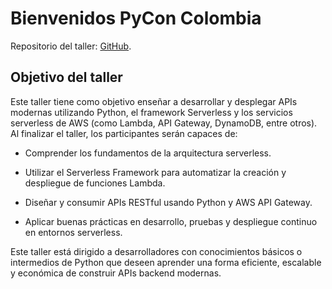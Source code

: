 # Bienvenidos PyCon Colombia

Repositorio del taller: [GitHub](https://chrisfx.github.io/serverless-python/).

## Objetivo del taller

Este taller tiene como objetivo enseñar a desarrollar y desplegar APIs modernas utilizando Python, el framework Serverless y los servicios serverless de AWS (como Lambda, API Gateway, DynamoDB, entre otros). Al finalizar el taller, los participantes serán capaces de:

* Comprender los fundamentos de la arquitectura serverless.

* Utilizar el Serverless Framework para automatizar la creación y despliegue de funciones Lambda.

* Diseñar y consumir APIs RESTful usando Python y AWS API Gateway.

* Aplicar buenas prácticas en desarrollo, pruebas y despliegue continuo en entornos serverless.

Este taller está dirigido a desarrolladores con conocimientos básicos o intermedios de Python que deseen aprender una forma eficiente, escalable y económica de construir APIs backend modernas.

